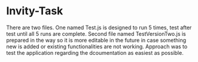 # Invity-Task

There are two files. One named Test.js is designed to run 5 times, test after test until all 5 runs are complete. Second file named TestVersionTwo.js is prepared in the way so it is more editable in the future in case something new is added or existing functionalities are not working. Approach was to test the application regarding the dcoumentation as easiest as possible. 
